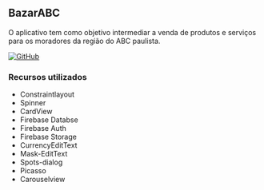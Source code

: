 <h2>BazarABC</h2>
O aplicativo tem como objetivo intermediar a venda de produtos e serviços para os moradores da região do ABC paulista.


[![GitHub](https://img.shields.io/github/license/mashape/apistatus.svg)](https://github.com/marcoscuomo/BazarABC/blob/master/LICENSE)

<h3>Recursos utilizados</h3>

- Constraintlayout
- Spinner
- CardView
- Firebase Databse
- Firebase Auth
- Firebase Storage
- CurrencyEditText
- Mask-EditText
- Spots-dialog
- Picasso
- Carouselview
